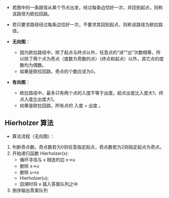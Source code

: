 - 若图中的一条路径从某个节点出发，经过每条边恰好一次，并回到起点，则称该路径为欧拉回路。
- 若只要求路径经过每条边恰好一次，不要求其回到起点，则称该路径为欧拉路径。

- **无向图**：
	- 因为欧拉路径中，除了起点与终点以外，任意点的“进”“出”次数相等，所以除了两个点为奇点（度数为奇数的点）（终点和起点）以外，其它点的度数均为偶数。
	- 如果是欧拉回路，奇点的个数应该为0。
- **有向图**：
	- 欧拉路径中，最多只有两个点的入度不等于出度。起点出度比入度大1，终点入度比出度大1。
	- 如果是欧拉回路，所有点的 入度 = 出度 。

## **Hierholzer** 算法

- 算法流程（无向图）：
1. 判断奇点数。奇点数若为0则任意指定起点，奇点数若为2则指定起点为奇点。
2. 开始递归函数 Hierholzer(x):
	- 循环寻找与 x 相连的边 x→u
	- 删除 x→u
	- 删除 u→x
	- Hierholzer(u);
	- 回溯时将 x 插入答案队列之中
3. 倒序输出答案队列